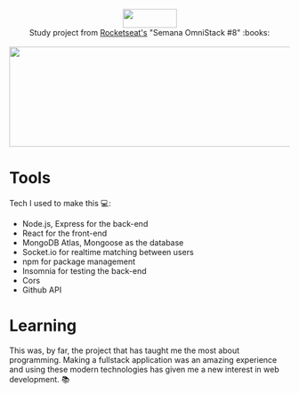 <p align="center">
  <img width="97" height="34" src="https://66.media.tumblr.com/9de44e026f29cdcd35dfe47bdb897de4/c92047dda5e6f1a9-7d/s540x810/10bba75f99e4c4ba5a1c833a842ce16ffb8792da.png"><br>
  Study project from <a href="https://rocketseat.com.br/">Rocketseat's</a> "Semana OmniStack #8" :books:
  <br><br>
  <img width="1900" height="180" src="https://66.media.tumblr.com/e1aea95b23681e4a2b91ded03515ed06/4ece929c334a4f60-29/s540x810/ce7835fd0c706e1342124bbac077bf13cac751eb.png">
</p>

# Tools
Tech I used to make this :computer::
- Node.js, Express for the back-end
- React for the front-end
- MongoDB Atlas, Mongoose as the database
- Socket.io for realtime matching between users
- npm for package management
- Insomnia for testing the back-end
- Cors
- Github API

# Learning
This was, by far, the project that has taught me the most about programming. Making a fullstack application was an amazing experience
and using these modern technologies has given me a new interest in web development. :books:
